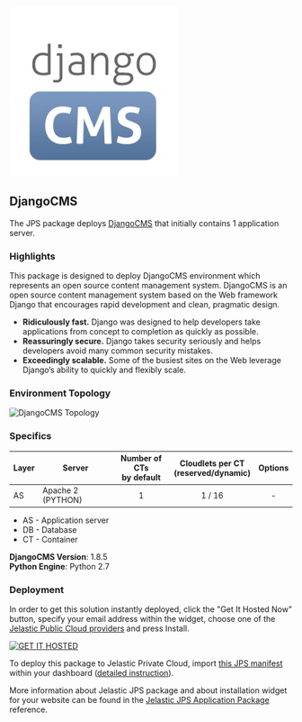 [![DjangoCMS](images/django_cms.jpg)](../../../django-cms)
## DjangoCMS

The JPS package deploys [DjangoCMS](http://django-cms.org/)  that initially contains 1 application server.

### Highlights
This package is designed to deploy DjangoCMS environment which represents an open source content management system.
DjangoCMS is an open source content management system based on the Web framework Django that encourages rapid development and clean, pragmatic design.
  - **Ridiculously fast.**
    Django was designed to help developers take applications from concept to completion as quickly as possible.
  - **Reassuringly secure.**
    Django takes security seriously and helps developers avoid many common security mistakes.
  - **Exceedingly scalable.**
    Some of the busiest sites on the Web leverage Django’s ability to quickly and flexibly scale.

### Environment Topology

![DjangoCMS Topology](https://docs.google.com/drawings/d/1Xn3ofm4oNPhRGfp5uE_IrA3KYutmccfL4bx-RtGwYJM/pub?w=219&h=133)

### Specifics

Layer                |     Server    | Number of CTs <br/> by default | Cloudlets per CT <br/> (reserved/dynamic) | Options
-------------------- | --------------| :----------------------------: | :---------------------------------------: | :-----:
AS                   | Apache 2 (PYTHON) |       1                        |           1 / 16                          | -

* AS - Application server 
* DB - Database 
* CT - Container

**DjangoCMS Version**: 1.8.5<br/>
**Python Engine**: Python 2.7

### Deployment

In order to get this solution instantly deployed, click the "Get It Hosted Now" button, specify your email address within the widget, choose one of the [Jelastic Public Cloud providers](https://jelastic.cloud) and press Install.

[![GET IT HOSTED](https://raw.githubusercontent.com/jelastic-jps/jpswiki/master/images/getithosted.png)](https://jelastic.com/install-application/?manifest=https%3A%2F%2Fgithub.com%2Fjelastic-jps%2Fdjango-cms%2Fraw%2Fmaster%2Fmanifest.jps)

To deploy this package to Jelastic Private Cloud, import [this JPS manifest](../../raw/master/manifest.jps) within your dashboard ([detailed instruction](https://docs.jelastic.com/environment-export-import#import)).

More information about Jelastic JPS package and about installation widget for your website can be found in the [Jelastic JPS Application Package](https://github.com/jelastic-jps/jpswiki/wiki/Jelastic-JPS-Application-Package) reference.